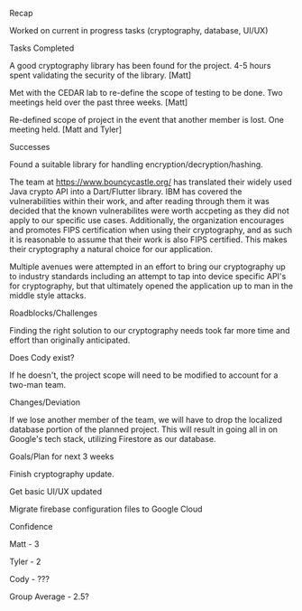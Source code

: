 Recap

Worked on current in progress tasks (cryptography, database, UI/UX)

Tasks Completed

A good cryptography library has been found for the project. 4-5 hours spent validating the security of the library. [Matt]

Met with the CEDAR lab to re-define the scope of testing to be done. Two meetings held over the past three weeks. [Matt]

Re-defined scope of project in the event that another member is lost. One meeting held. [Matt and Tyler]

Successes

Found a suitable library for handling encryption/decryption/hashing.

The team at https://www.bouncycastle.org/ has translated their widely used Java crypto API into a Dart/Flutter library. IBM has covered the vulnerabilities within their work, and after reading through them it was decided that the known vulnerabilites were worth accpeting as they did not apply to our specific use cases. Additionally, the organization encourages and promotes FIPS certification when using their cryptography, and as such it is reasonable to assume that their work is also FIPS certified. This makes their cryptography a natural choice for our application. 

Multiple avenues were attempted in an effort to bring our cryptography up to industry standards including an attempt to tap into device specific API's for cryptography, but that ultimately opened the application up to man in the middle style attacks. 

Roadblocks/Challenges

Finding the right solution to our cryptography needs took far more time and effort than originally anticipated. 

Does Cody exist?

If he doesn't, the project scope will need to be modified to account for a two-man team.

Changes/Deviation

If we lose another member of the team, we will have to drop the localized database portion of the planned project. This will result in going all in on Google's tech stack, utilizing Firestore as our database. 

Goals/Plan for next 3 weeks

Finish cryptography update. 

Get basic UI/UX updated

Migrate firebase configuration files to Google Cloud

Confidence

Matt - 3

Tyler - 2

Cody - ???

Group Average - 2.5?
